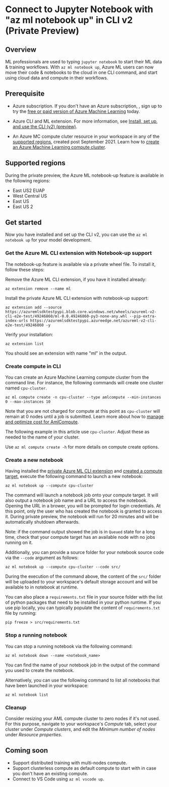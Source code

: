 # Connect to Jupyter Notebook with "az ml notebook up" in CLI v2 (Private Preview)

## Overview 

ML professionals are used to typing `jupyter notebook` to start their ML data & training workflows.  With `az ml notebook up`, Azure ML users can now move their code & notebooks to the cloud in one CLI command, and start using cloud data and compute in their workflows. 

## Prerequisite 

* Azure subscription. If you don't have an Azure subscription, , sign up to try the [free or paid version of Azure Machine Learning](https://azure.microsoft.com/free/) today.

* Azure CLI and ML extension. For more information, see [Install, set up, and use the CLI (v2) (preview)](how-to-configure-cli.md). 

* An Azure MC compute cluter resource in your workspace in any of the [supported regions](#supported-regions), created post September 2021. Learn how to [create an Azure Machine Learning compute cluster](https://docs.microsoft.com/azure/machine-learning/how-to-create-attach-compute-cluster?tabs=python). 

## Supported regions

During the private preview, the Azure ML notebook-up feature is available in the following regions:

* East US2 EUAP
* West Central US
* East US
* East US 2

## Get started 

Now you have installed and set up the CLI v2, you can use the `az ml notebook up` for your model development. 

### Get the Azure ML CLI extension with Notebook-up support

The notebook-up feature is available via a private wheel file. To install it, follow these steps:

Remove the Azure ML CLI extension, if you have it installed already:
```shell
az extension remove --name ml
```

Install the private Azure ML CLI extension with notebook-up support:
```shell
az extension add --source https://azuremlsdktestpypi.blob.core.windows.net/wheels/azureml-v2-cli-e2e-test/49246860/ml-0.0.49246860-py3-none-any.whl --pip-extra-index-urls https://azuremlsdktestpypi.azureedge.net/azureml-v2-cli-e2e-test/49246860 -y
```

Verify your installation:
```shell
az extension list
```
You should see an extension with name "ml" in the output.


### Create compute in CLI

You can create an Azure Machine Learning compute cluster from the command line. For instance, the following commands will create one cluster named `cpu-cluster`.
```dotnetcli
az ml compute create -n cpu-cluster --type amlcompute --min-instances 0 --max-instances 10 
```
Note that you are not charged for compute at this point as `cpu-cluster` will remain at 0 nodes until a job is submitted. Learn more about how to [manage and optimize cost for AmlCompute](how-to-manage-optimize-cost.md#use-azure-machine-learning-compute-cluster-amlcompute).

The following example in this article use `cpu-cluster`. Adjust these as needed to the name of your cluster.

Use `az ml compute create -h` for more details on compute create options.

### Create a new notebook 

Having installed the [private Azure ML CLI extension](#Get-the-azure-ml-cli-extension-with-notebook-up-support) and [created a compute target](#create-compute-in-cli), execute the following command to launch a new notebook:
```shell
az ml notebook up --compute cpu-cluster
```

The command will launch a notebook job onto your compute target. It will also output a notebook job name and a URL to access the notebook. Opening the URL in a brower, you will be prompted for login credentials. At this point, only the user who has created the notebook is granted to access it. During private preview, the notebook will run for 20 minutes and will be automatically shutdown afterwards.

Note: if the command output showed the job is in `Queued` state for a long time, check that your compute target has an available node with no jobs running on it.

Additionally, you can provide a source folder for your notebook source code via the `--code` argument as follows:
```shell
az ml notebook up --compute cpu-cluster --code src/
```

During the execution of the command above, the content of the `src/` folder will be uploaded to your workspace's default storage account and will be available to in notebook at runtime.

You can also place a `requirements.txt` file in your source folder with the list of python packages that need to be installed in your python runtime. If you use pip locally, you can typically populate the content of `requirements.txt` file by running:
```shell
pip freeze > src/requirements.txt
```


### Stop a running notebook

You can stop a running notebook via the following command:

```shell
az ml notebook down --name <notebook_name>
```

You can find the name of your notebook job in the output of the command you used to create the notebook.

Alternatively, you can use the following command to list all notebooks that have been launched in your workspace:

```shell
az ml notebook list
```

### Cleanup

Consider resizing your AML compute cluster to zero nodes if it's not used. For this purpose, navigate to your workspace's *Compute* tab, select your cluster under *Compute clusters*, and edit the *Minimum number of nodes* under *Resource properties*.


## Coming soon

* Support distributed training with multi-nodes compute.
* Support clusterless compute as default compute to start with in case you don't have an existing compute. 
* Connect to VS Code using `az ml vscode up`. 
